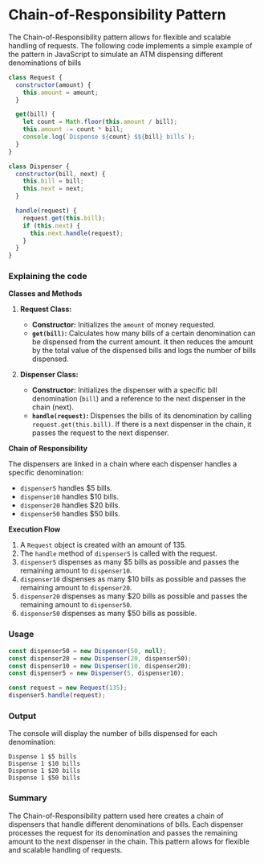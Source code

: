 # Chain-of-Responsibility Pattern

The Chain-of-Responsibility pattern allows for flexible and scalable handling of requests. The following code implements a simple example of the pattern in JavaScript to simulate an ATM dispensing different denominations of bills

```js
class Request {
  constructor(amount) {
    this.amount = amount;
  }

  get(bill) {
    let count = Math.floor(this.amount / bill);
    this.amount -= count * bill;
    console.log(`Dispense ${count} $${bill} bills`);
  }
}

class Dispenser {
  constructor(bill, next) {
    this.bill = bill;
    this.next = next;
  }

  handle(request) {
    request.get(this.bill);
    if (this.next) {
      this.next.handle(request);
    }
  }
}
```

### Explaining the code

**Classes and Methods**

1. **Request Class:**

   - **Constructor:** Initializes the `amount` of money requested.
   - **`get(bill)`:** Calculates how many bills of a certain denomination can be dispensed from the current amount. It then reduces the amount by the total value of the dispensed bills and logs the number of bills dispensed.

2. **Dispenser Class:**
   - **Constructor:** Initializes the dispenser with a specific bill denomination (`bill`) and a reference to the next dispenser in the chain (next).
   - **`handle(request)`:** Dispenses the bills of its denomination by calling `request.get(this.bill)`. If there is a next dispenser in the chain, it passes the request to the next dispenser.

**Chain of Responsibility**

The dispensers are linked in a chain where each dispenser handles a specific denomination:

- `dispenser5` handles $5 bills.
- `dispenser10` handles $10 bills.
- `dispenser20` handles $20 bills.
- `dispenser50` handles $50 bills.

**Execution Flow**

1. A `Request` object is created with an amount of 135.
2. The `handle` method of `dispenser5` is called with the request.
3. `dispenser5` dispenses as many $5 bills as possible and passes the remaining amount to `dispenser10`.
4. `dispenser10` dispenses as many $10 bills as possible and passes the remaining amount to `dispenser20`.
5. `dispenser20` dispenses as many $20 bills as possible and passes the remaining amount to `dispenser50`.
6. `dispenser50` dispenses as many $50 bills as possible.

### Usage

```js
const dispenser50 = new Dispenser(50, null);
const dispenser20 = new Dispenser(20, dispenser50);
const dispenser10 = new Dispenser(10, dispenser20);
const dispenser5 = new Dispenser(5, dispenser10);

const request = new Request(135);
dispenser5.handle(request);
```

### Output

The console will display the number of bills dispensed for each denomination:

```
Dispense 1 $5 bills
Dispense 1 $10 bills
Dispense 1 $20 bills
Dispense 1 $50 bills
```

### Summary

The Chain-of-Responsibility pattern used here creates a chain of dispensers that handle different denominations of bills. Each dispenser processes the request for its denomination and passes the remaining amount to the next dispenser in the chain. This pattern allows for flexible and scalable handling of requests.
